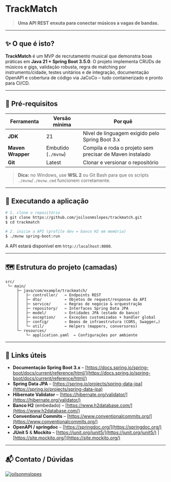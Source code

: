 # TrackMatch

> **Uma API REST enxuta para conectar músicos a vagas de bandas.**

---

## ✨ O que é isto?

**TrackMatch** é um MVP de recrutamento musical que demonstra boas práticas em **Java 21 + Spring Boot 3.5.0**.
O projeto implementa CRUDs de músicos e gigs, validação robusta, regra de matching por instrumento/cidade, testes unitários e de integração, documentação OpenAPI e cobertura de código via JaCoCo – tudo containerizado e pronto para CI/CD.

---

## 🔧 Pré‑requisitos

| Ferramenta                               | Versão mínima       | Por quê                                                  |
| ---------------------------------------- | ------------------- | -------------------------------------------------------- |
| **JDK**                                  | 21                  | Nível de linguagem exigido pelo Spring Boot 3.x          |
| **Maven Wrapper**                        | Embutido (`./mvnw`) | Compila e roda o projeto sem precisar de Maven instalado |
| **Git**                                  | Latest              | Clonar e versionar o repositório                         |
> **Dica:** no Windows, use **WSL 2** ou Git Bash para que os scripts `./mvnw`/`./mvnw.cmd` funcionem corretamente.

---

## 🚀 Executando a aplicação

```bash
# 1. clone o repositório
$ git clone https://github.com/joilsonmslopes/trackmatch.git
$ cd trackmatch

# 2. inicie a API (profile dev = banco H2 em memória)
$ ./mvnw spring-boot:run
```

A API estará disponível em `http://localhost:8080`.

---

## 🗺️ Estrutura do projeto (camadas)

```
src/
 └─ main/
     ├─ java/com/example/trackmatch/
     │   ├─ controller/   ← Endpoints REST
     │   ├─ dto/          ← Objetos de request/response da API
     │   ├─ service/      ← Regras de negócio & orquestração
     │   ├─ repository/   ← Interfaces Spring Data JPA
     │   ├─ model/        ← Entidades JPA (estado do banco)
     │   ├─ exception/    ← Exceções customizadas + handler global
     │   ├─ config/       ← Beans de infraestrutura (CORS, Swagger…)
     │   └─ util/         ← Helpers (mappers, conversores)
     └─ resources/
         └─ application.yaml  ← Configurações por ambiente
```

---

## 🔗 Links úteis

* **Documentação Spring Boot 3.x** – [https://docs.spring.io/spring-boot/docs/current/reference/html/](https://docs.spring.io/spring-boot/docs/current/reference/html/)
* **Spring Data JPA** – [https://spring.io/projects/spring-data-jpa](https://spring.io/projects/spring-data-jpa)
* **Hibernate Validator** – [https://hibernate.org/validator/](https://hibernate.org/validator/)
* **Banco H2** (embedado) – [https://www.h2database.com/](https://www.h2database.com/)
* **Conventional Commits** – [https://www.conventionalcommits.org/](https://www.conventionalcommits.org/)
* **OpenAPI / springdoc** – [https://springdoc.org/](https://springdoc.org/)
* **JUnit 5** & **Mockito** – [https://junit.org/junit5/](https://junit.org/junit5/) | [https://site.mockito.org/](https://site.mockito.org/)

---

## 📬 Contato / Dúvidas

[![joilsonmslopes](https://img.shields.io/badge/joilsonmslopes-LinkedIn-0A66C2?style=flat-square&link=https://www.linkedin.com/in/joilsonmslopes/)](https://www.linkedin.com/in/joilsonmslopes/)